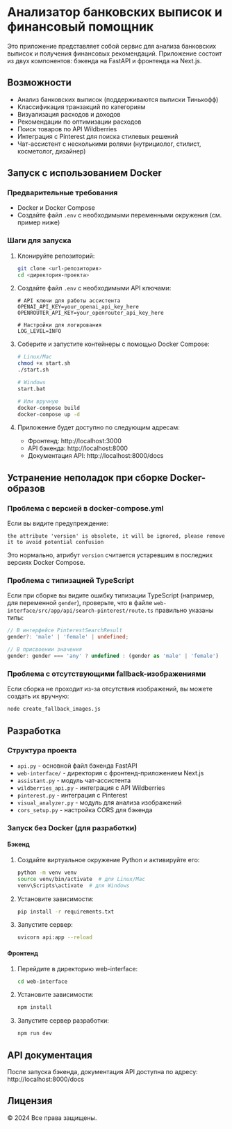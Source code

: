 # Анализатор банковских выписок и финансовый помощник

Это приложение представляет собой сервис для анализа банковских выписок и получения финансовых рекомендаций. Приложение состоит из двух компонентов: бэкенда на FastAPI и фронтенда на Next.js.

## Возможности

- Анализ банковских выписок (поддерживаются выписки Тинькофф)
- Классификация транзакций по категориям
- Визуализация расходов и доходов
- Рекомендации по оптимизации расходов
- Поиск товаров по API Wildberries
- Интеграция с Pinterest для поиска стилевых решений
- Чат-ассистент с несколькими ролями (нутрициолог, стилист, косметолог, дизайнер)

## Запуск с использованием Docker

### Предварительные требования

- Docker и Docker Compose
- Создайте файл `.env` с необходимыми переменными окружения (см. пример ниже)

### Шаги для запуска

1. Клонируйте репозиторий:
   ```bash
   git clone <url-репозитория>
   cd <директория-проекта>
   ```

2. Создайте файл `.env` с необходимыми API ключами:
   ```
   # API ключи для работы ассистента
   OPENAI_API_KEY=your_openai_api_key_here
   OPENROUTER_API_KEY=your_openrouter_api_key_here

   # Настройки для логирования
   LOG_LEVEL=INFO
   ```

3. Соберите и запустите контейнеры с помощью Docker Compose:
   ```bash
   # Linux/Mac
   chmod +x start.sh
   ./start.sh
   
   # Windows
   start.bat
   
   # Или вручную
   docker-compose build
   docker-compose up -d
   ```

4. Приложение будет доступно по следующим адресам:
   - Фронтенд: http://localhost:3000
   - API бэкенда: http://localhost:8000
   - Документация API: http://localhost:8000/docs

## Устранение неполадок при сборке Docker-образов

### Проблема с версией в docker-compose.yml

Если вы видите предупреждение:
```
the attribute 'version' is obsolete, it will be ignored, please remove it to avoid potential confusion
```

Это нормально, атрибут `version` считается устаревшим в последних версиях Docker Compose.

### Проблема с типизацией TypeScript

Если при сборке вы видите ошибку типизации TypeScript (например, для переменной `gender`), проверьте, что в файле `web-interface/src/app/api/search-pinterest/route.ts` правильно указаны типы:

```typescript
// В интерфейсе PinterestSearchResult
gender?: 'male' | 'female' | undefined;

// В присвоении значения
gender: gender === 'any' ? undefined : (gender as 'male' | 'female')
```

### Проблема с отсутствующими fallback-изображениями

Если сборка не проходит из-за отсутствия изображений, вы можете создать их вручную:

```bash
node create_fallback_images.js
```

## Разработка

### Структура проекта

- `api.py` - основной файл бэкенда FastAPI
- `web-interface/` - директория с фронтенд-приложением Next.js
- `assistant.py` - модуль чат-ассистента
- `wildberries_api.py` - интеграция с API Wildberries
- `pinterest.py` - интеграция с Pinterest
- `visual_analyzer.py` - модуль для анализа изображений
- `cors_setup.py` - настройка CORS для бэкенда

### Запуск без Docker (для разработки)

#### Бэкенд

1. Создайте виртуальное окружение Python и активируйте его:
   ```bash
   python -m venv venv
   source venv/bin/activate  # для Linux/Mac
   venv\Scripts\activate  # для Windows
   ```

2. Установите зависимости:
   ```bash
   pip install -r requirements.txt
   ```

3. Запустите сервер:
   ```bash
   uvicorn api:app --reload
   ```

#### Фронтенд

1. Перейдите в директорию web-interface:
   ```bash
   cd web-interface
   ```

2. Установите зависимости:
   ```bash
   npm install
   ```

3. Запустите сервер разработки:
   ```bash
   npm run dev
   ```

## API документация

После запуска бэкенда, документация API доступна по адресу: http://localhost:8000/docs

## Лицензия

© 2024 Все права защищены. 